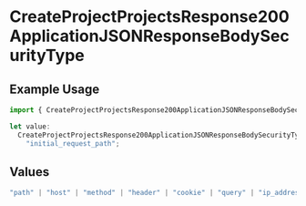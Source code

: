 # CreateProjectProjectsResponse200ApplicationJSONResponseBodySecurityType

## Example Usage

```typescript
import { CreateProjectProjectsResponse200ApplicationJSONResponseBodySecurityType } from "@vercel/sdk/models/createprojectop.js";

let value:
  CreateProjectProjectsResponse200ApplicationJSONResponseBodySecurityType =
    "initial_request_path";
```

## Values

```typescript
"path" | "host" | "method" | "header" | "cookie" | "query" | "ip_address" | "protocol" | "scheme" | "environment" | "region" | "initial_request_path"
```
